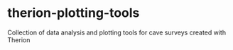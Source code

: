 # therion-plotting-tools
Collection of data analysis and plotting tools for cave surveys created with Therion
